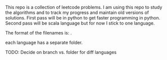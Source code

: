 This repo is a collection of leetcode problems. 
I am using this repo to study the algorithms 
and to track my progress and maintain old versions
of solutions. 
First pass will be in python to get faster
programming in python. 
Second pass will be scala language but for now I 
stick to one language.  

The format of the filenames is: 
<problem number><problem name>.<file extensions>

each language has a separate folder. 

TODO: Decide on branch vs. folder for diff languages 
